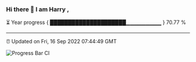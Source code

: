 ### Hi there 👋 I am Harry , 

⏳ Year progress { █████████████████████▁▁▁▁▁▁▁▁▁ } 70.77 %

---

⏰ Updated on Fri, 16 Sep 2022 07:44:49 GMT

![Progress Bar CI](https://github.com/duykhang68/duykhang68/workflows/Progress%20Bar%20CI/badge.svg)
